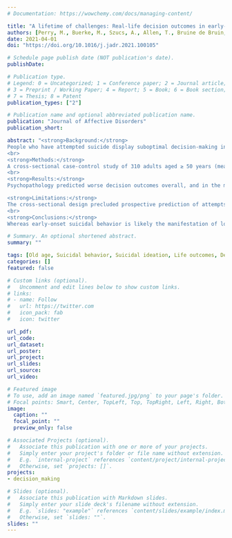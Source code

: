 ```yaml
---
# Documentation: https://wowchemy.com/docs/managing-content/

title: "A lifetime of challenges: Real-life decision outcomes in early-and late-onset suicide attempters"
authors: [Perry, M., Buerke, M., Szucs, A., Allen, T., Bruine de Bruin, W., Szanto, K., Dombrovski, A.]
date: 2021-04-01
doi: "https://doi.org/10.1016/j.jadr.2021.100105"

# Schedule page publish date (NOT publication's date).
publishDate: 

# Publication type.
# Legend: 0 = Uncategorized; 1 = Conference paper; 2 = Journal article;
# 3 = Preprint / Working Paper; 4 = Report; 5 = Book; 6 = Book section;
# 7 = Thesis; 8 = Patent
publication_types: ["2"]

# Publication name and optional abbreviated publication name.
publication: "Journal of Affective Disorders"
publication_short:

abstract: "<strong>Background:</strong>
People who have attempted suicide display suboptimal decision-making in the lab. Yet, it remains unclear whether these difficulties tie in with other detrimental outcomes in their lives besides suicidal behavior. We hypothesize that this is more likely the case for individuals who first attempted suicide earlier than later in life.
<br>
<strong>Methods:</strong>
A cross-sectional case-control study of 310 adults aged ≥ 50 years (mean: 63.9), compared early- and late-onset attempters (first attempt < 55 vs. ≥ 55 years of age) to suicide ideators, non-suicidal depressed controls, and non-psychiatric healthy controls. Participants reported potentially avoidable negative decision outcomes across their lifetime, using the Decision Outcome Inventory (DOI). We employed multi-level modeling to examine group differences overall, and in three factor-analytically derived domains labeled Acting Out, Lack of Future Planning, and Hassles.
<br>
<strong>Results:</strong>
Psychopathology predicted worse decision outcomes overall, and in the more serious Acting Out and Lack of Future Planning domains, but not in Hassles. Early-onset attempters experienced more negative outcomes than other groups overall, in Lack of Future Planning, and particularly in Acting Out. Late-onset attempters were similar to depressed controls and experienced fewer Acting out outcomes than ideators. <br>

<strong>Limitations:</strong>
The cross-sectional design precluded prospective prediction of attempts. The assessment of negative outcomes may have lacked precision due to recall bias.
<br>
<strong>Conclusions:</strong>
Whereas early-onset suicidal behavior is likely the manifestation of long-lasting decision-making deficits in several serious aspects of life, late-onset cases appear to function similarly to non-suicidal depressed adults, suggesting that their attempt originates from a more isolated crisis."

# Summary. An optional shortened abstract.
summary: ""

tags: [Old age, Suicidal behavior, Suicidal ideation, Life outcomes, Decision-making, Externalizing]
categories: []
featured: false

# Custom links (optional).
#   Uncomment and edit lines below to show custom links.
# links:
# - name: Follow
#   url: https://twitter.com
#   icon_pack: fab
#   icon: twitter

url_pdf: 
url_code:
url_dataset:
url_poster:
url_project:
url_slides:
url_source:
url_video:

# Featured image
# To use, add an image named `featured.jpg/png` to your page's folder. 
# Focal points: Smart, Center, TopLeft, Top, TopRight, Left, Right, BottomLeft, Bottom, BottomRight.
image:
  caption: ""
  focal_point: ""
  preview_only: false

# Associated Projects (optional).
#   Associate this publication with one or more of your projects.
#   Simply enter your project's folder or file name without extension.
#   E.g. `internal-project` references `content/project/internal-project/index.md`.
#   Otherwise, set `projects: []`.
projects:
- decision_making

# Slides (optional).
#   Associate this publication with Markdown slides.
#   Simply enter your slide deck's filename without extension.
#   E.g. `slides: "example"` references `content/slides/example/index.md`.
#   Otherwise, set `slides: ""`.
slides: ""
---
```

